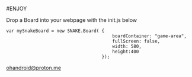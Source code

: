 #ENJOY

Drop a Board into your webpage with the init.js below


    var mySnakeBoard = new SNAKE.Board( {
                                            boardContainer: "game-area",
                                            fullScreen: false,
                                            width: 580,
                                            height:400
                                        });
                                    

ohandroid@proton.me
